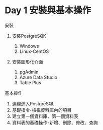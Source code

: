 # Day 1 安裝與基本操作

安裝

1. 安裝PostgreSQK
   1. Windows
   2. Linux-CentOS
2. 安裝圖形化介面

   1. pgAdmin
   2. Azure Data Studio
   3. Table Plus

基本操作

1. 連線進入PostgreSQL
2. 基礎指令-檢視資料庫內的項目
3. 建立第一個資料庫、第一個資料表
4. 資料表的基礎操作-新增、刪除、修改、查詢







